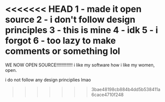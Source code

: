 <<<<<<< HEAD
1 - made it open source
2 - i don't follow design principles
3 - this is mine
4 - idk
5 - i forgot
6 - too lazy to make comments or something lol
=======
WE NOW OPEN SOURCE!!!!!!!!!!!!!
 i like my software how i like my women,
    open.

i do not follow any design principlies lmao
>>>>>>> 3bae48198cb884b4dd5b538411a6cace4710f248
